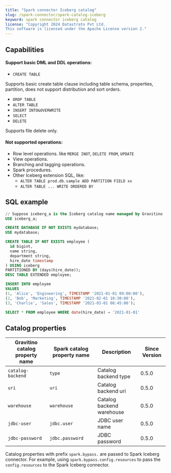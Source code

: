 ```yaml
---
title: "Spark connector Iceberg catalog"
slug: /spark-connector/spark-catalog-iceberg
keyword: spark connector iceberg catalog
license: "Copyright 2024 Datastrato Pvt Ltd.
This software is licensed under the Apache License version 2."
---
```


## Capabilities

#### Support basic DML and DDL operations:

- `CREATE TABLE` 
 
Supports basic create table clause including table schema, properties, partition, does not support distribution and sort orders.

- `DROP TABLE`
- `ALTER TABLE`
- `INSERT INTO&OVERWRITE`
- `SELECT`
- `DELETE` 
 
Supports file delete only.

#### Not supported operations:

- Row level operations. like `MERGE INOT`, `DELETE FROM`, `UPDATE`
- View operations.
- Branching and tagging operations.
- Spark procedures.
- Other Iceberg extension SQL, like:
  - `ALTER TABLE prod.db.sample ADD PARTITION FIELD xx`
  - `ALTER TABLE ... WRITE ORDERED BY`

## SQL example

```sql
// Suppose iceberg_a is the Iceberg catalog name managed by Gravitino
USE iceberg_a;

CREATE DATABASE IF NOT EXISTS mydatabase;
USE mydatabase;

CREATE TABLE IF NOT EXISTS employee (
  id bigint,
  name string,
  department string,
  hire_date timestamp
) USING iceberg
PARTITIONED BY (days(hire_date));
DESC TABLE EXTENDED employee;

INSERT INTO employee
VALUES
(1, 'Alice', 'Engineering', TIMESTAMP '2021-01-01 09:00:00'),
(2, 'Bob', 'Marketing', TIMESTAMP '2021-02-01 10:30:00'),
(3, 'Charlie', 'Sales', TIMESTAMP '2021-03-01 08:45:00');

SELECT * FROM employee WHERE date(hire_date) = '2021-01-01'
```

## Catalog properties

| Gravitino catalog property name | Spark catalog property name | Description               | Since Version |
|---------------------------------|-----------------------------|---------------------------|---------------|
| `catalog-backend`               | `type`                      | Catalog backend type      | 0.5.0         |
| `uri`                           | `uri`                       | Catalog backend uri       | 0.5.0         |
| `warehouse`                     | `warehouse`                 | Catalog backend warehouse | 0.5.0         |
| `jdbc-user`                     | `jdbc.user`                 | JDBC user name            | 0.5.0         |
| `jdbc-password`                 | `jdbc.password`             | JDBC password             | 0.5.0         |

Catalog properties with prefix `spark.bypass.` are passed to Spark Iceberg connector. For example, using `spark.bypass.config.resources` to pass the `config.resources` to the Spark Iceberg connector.

